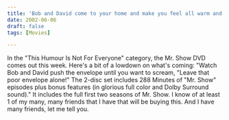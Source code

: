 ```yaml
---
title: 'Bob and David come to your home and make you feel all warm and fuzzy'
date: 2002-06-06
draft: false
tags: [Movies]

---
```


In the "This Humour Is Not For Everyone" category, the Mr. Show DVD comes out this week. Here's a bit of a lowdown on what's coming: "Watch Bob and David push the envelope until you want to scream, "Leave that poor envelope alone!" The 2-disc set includes 288 Minutes of "Mr. Show" episodes plus bonus features (in glorious full color and Dolby Surround sound)." It includes the full first two seasons of Mr. Show. I know of at least 1 of my many, many friends that I have that will be buying this. And I have many friends, let me tell you.